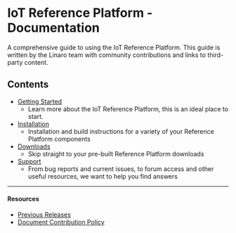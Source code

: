 # IoT Reference Platform - Documentation

A comprehensive guide to using the IoT Reference Platform. This guide is written by the Linaro team with community contributions and links to third-party content.

## Contents

- [Getting Started](GettingStarted/README.md)
   - Learn more about the IoT Reference Platform, this is an ideal place to start.
- [Installation](Installation/README.md)
   - Installation and build instructions for a variety of your Reference Platform components
- [Downloads](Downloads/README.md)
   - Skip straight to your pre-built Reference Platform downloads
- [Support](Support/README.md)
   - From bug reports and current issues, to forum access and other useful resources, we want to help you find answers   

***

#### Resources

- [Previous Releases](PreviousReleases/README.md)
- [Document Contribution Policy](../../../ContributionPolicy.md)
